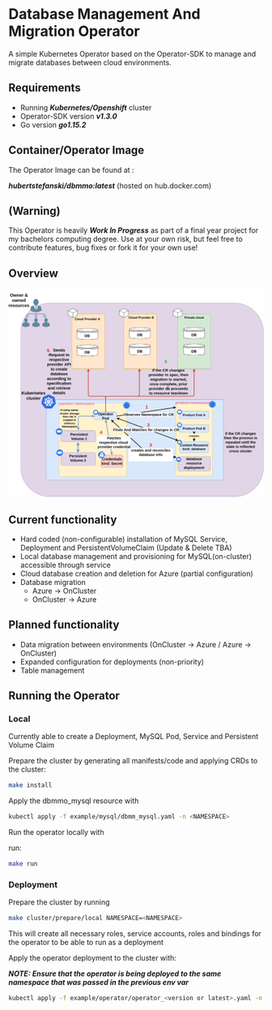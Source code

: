 # Database Management And Migration Operator

A simple Kubernetes Operator based on the Operator-SDK to manage and migrate databases between cloud environments.

## Requirements

- Running ***Kubernetes/Openshift*** cluster
- Operator-SDK version ***v1.3.0***
- Go version ***go1.15.2***

## Container/Operator Image

The Operator Image can be found at :

***hubertstefanski/dbmmo:latest*** (hosted on hub.docker.com)

## (Warning)

This Operator is heavily ***Work In Progress*** as part of a final year project for my bachelors computing degree. Use at your own risk, but feel free to contribute features, bug fixes or fork it for your own use!
## Overview

![Operator Overview](documentation/images/operator-overview.png)

## Current functionality

- Hard coded (non-configurable) installation of MySQL Service, Deployment and PersistentVolumeClaim (Update & Delete
  TBA)
- Local database management and provisioning for MySQL(on-cluster) accessible through service
- Cloud database creation and deletion for Azure (partial configuration)
- Database migration
    - Azure -> OnCluster
    - OnCluster -> Azure

## Planned functionality
- Data migration between environments (OnCluster -> Azure / Azure -> OnCluster)
- Expanded configuration for deployments (non-priority)
- Table management

## Running the Operator

### Local

Currently able to create a Deployment, MySQL Pod, Service and Persistent Volume Claim

Prepare the cluster by generating all manifests/code and applying CRDs to the cluster:

 ```bash
 make install
 ```

Apply the dbmmo_mysql resource with

```bash
kubectl apply -f example/mysql/dbmm_mysql.yaml -n <NAMESPACE>
```

Run the operator locally with

run:

```bash
make run
```

### Deployment

Prepare the cluster by running

```bash
make cluster/prepare/local NAMESPACE=<NAMESPACE>
 ```

This will create all necessary roles, service accounts, roles and bindings for the operator to be able to run as a
deployment

Apply the operator deployment to the cluster with:

***NOTE: Ensure that the operator is being deployed to the same namespace that was passed in the previous env var***

```bash
kubectl apply -f example/operator/operator_<version or latest>.yaml -n <NAMESPACE>
```

